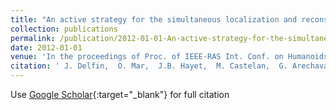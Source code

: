 ```yaml
---
title: "An active strategy for the simultaneous localization and reconstruction of a 3D object from a humanoid platform"
collection: publications
permalink: /publication/2012-01-01-An-active-strategy-for-the-simultaneous-localization-and-reconstruction-of-a-3D-object-from-a-humanoid-platform
date: 2012-01-01
venue: 'In the proceedings of Proc. of IEEE-RAS Int. Conf. on Humanoids (Humanoids&apos;12)'
citation: ' J. Delfin,  O. Mar,  J.B. Hayet,  M. Castelan,  G. Arechavaleta, &quot;An active strategy for the simultaneous localization and reconstruction of a 3D object from a humanoid platform.&quot; In the proceedings of Proc. of IEEE-RAS Int. Conf. on Humanoids (Humanoids&amp;apos;12), 2012.'
---
```

Use [Google Scholar](https://scholar.google.com/scholar?q=An+active+strategy+for+the+simultaneous+localization+and+reconstruction+of+a+3D+object+from+a+humanoid+platform){:target="_blank"} for full citation